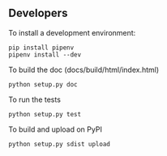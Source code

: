 Developers
----------

To install a development environment:

    pip install pipenv
    pipenv install --dev
    
To build the doc (docs/build/html/index.html)

    python setup.py doc
    
To run the tests

    python setup.py test
    
To build and upload on PyPI

    python setup.py sdist upload

